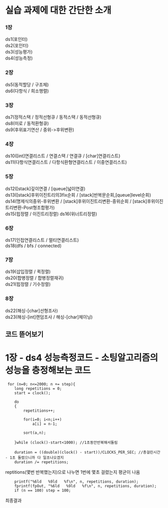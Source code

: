 # 실습 과제에 대한 간단한 소개
     
### 1장
ds1(포인터) \
ds2(포인터) \
ds3(성능평가) \
ds4(성능측정)
### 2장
ds5(동적할당 / 구조체)\
ds6(다항식 / 희소행렬)
### 3장
ds7(정적스택 / 정적선형큐 / 동적스택 / 동적선형큐)\
ds8(미로 / 동적환형큐) \
ds9(후위표기연산 / 중위->후위변환)
### 4장
ds10([int]연결리스트 / 연결스택 / 연결큐 / [char]연결리스트)\
ds11(다항식연결리스트 / 다항식환형연결리스트 / 이중연결리스트)
### 5장
ds12([stack]깊이연결 / [queue]넓이연결) \
ds13([stack]후위이진트리의3fix순회 / [stack]반복문순회,[queue]level순회) \
ds14(명제식의중위-후위변환 / [stack]후위이진트리변환-중위순회 / [stack]후위이진트리변환-Post형조합평가) \
ds15(힙정렬 / 이진트리정렬) ds16(위너트리정렬)
### 6장
ds17(인접연결리스트 / 멀티연결리스트) \
ds18(dfs / bfs / connected)
### 7장
ds19(삽입정렬 / 퀵정렬) \
ds20(합병정렬 / 합병정렬재귀) \
ds21(힙정렬 / 기수정렬)
### 8장
ds22(해싱-[char]선형조사)\
ds23(해싱-[int]랜덤조사 / 해싱-[char]체이닝)

## 코드 뜯어보기
# 1장 - ds4 성능측정코드 - 소팅알고리즘의 성능을 층정해보는 코드

     for (n=0; n<=2000; n += step){
		long repetitions = 0;
		start = clock();

		do
		{
			repetitions++;

			for(i=0; i<n;i++)
				a[i] = n-1;

			sort(a,n);

		}while (clock()-start<1000); //1초동안반복해서돌림
		
		duration = ((double)(clock() - start))/CLOCKS_PER_SEC; //총걸린시간 - 1초 돌렸으니까 다 일초나오겠지
		duration /= repetitions; 

reptitions(몇번 반복했는지)으로 나누면 1번에 몇초 걸렸는지 평균이 나옴

		printf("%6ld   %9ld   %f\n", n, repetitions, duration);
		fprintf(fpOut, "%6ld   %9ld   %f\n", n, repetitions, duration);
		if (n == 100) step = 100;
최종결과
